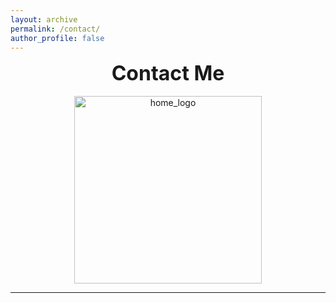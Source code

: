 ```yaml
---
layout: archive
permalink: /contact/
author_profile: false
---
```


<center>
      <b><font size="+3">Contact Me</font> </b> <br>
      <br>
      <img src="/images/circle_contact.png" alt="home_logo" width="300" height="300">
</center>

<hr>

<header>
    <link rel="stylesheet" type="text/css" href="https://cdn.jsdelivr.net/gh/vaakash/socializer@2f749eb/css/socializer.min.css">
<link rel="stylesheet" href="https://use.fontawesome.com/releases/v5.15.3/css/all.css">
</header>

<center>

<body>
    <div class="socializer a sr-64px sr-squircle sr-rotate sr-icon-white sr-pad"><span class="sr-email"><a href="nikitava@usc.edu" target="_blank" title="Email"><i class="fa fa-envelope"></i></a></span><span class="sr-linkedin"><a href="https://www.linkedin.com/in/nikitava/" target="_blank" title="LinkedIn"><i class="fab fa-linkedin"></i></a></span><span class="sr-github"><a href="https://github.com/nikitavakoli" target="_blank" title="Github"><i class="fab fa-github"></i></a></span><span class="sr-twitter"><a href="https://twitter.com/DatabaeInLA" target="_blank" title="Twitter"><i class="fab fa-twitter"></i></a></span><span class="sr-instagram"><a href="https://www.instagram.com/niki_tavakoli/" target="_blank" title="Instagram"><i class="fab fa-instagram"></i></a></span></div>
</body>

</center>

